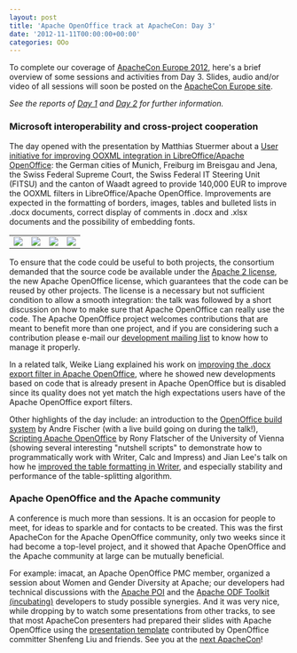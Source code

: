 ```yaml
---
layout: post
title: 'Apache OpenOffice track at ApacheCon: Day 3'
date: '2012-11-11T00:00:00+00:00'
categories: OOo
---
```

<p>To complete our coverage of <a href="http://www.apachecon.eu/">ApacheCon Europe 2012</a>, here's a brief overview of some sessions and activities from Day 3. Slides, audio and/or video of all sessions will soon be posted on the <a href="http://www.apachecon.eu/">ApacheCon Europe site</a>.</p> 
  <p><em>See the reports of <a href="http://s.apache.org/openoffice-aceu2012-day-1">Day 1</a> and <a href="http://s.apache.org/openoffice-aceu2012-day-2">Day 2</a> for further information.</em></p> 
  <h3>Microsoft interoperability and cross-project cooperation</h3> 
  <p>The day opened with the presentation by Matthias Stuermer about a <a href="http://www.apachecon.eu/schedule/presentation/46/">User initiative for improving OOXML integration in LibreOffice/Apache OpenOffice</a>: the German cities of Munich, Freiburg im Breisgau and Jena, the Swiss Federal Supreme Court, the Swiss Federal IT Steering Unit (FITSU) and the canton of Waadt agreed to provide 140,000 EUR to improve the OOXML filters in LibreOffice/Apache OpenOffice. Improvements are expected in the formatting of borders, images, tables and bulleted lists in .docx documents, correct display of comments in .docx and .xlsx documents and the possibility of embedding fonts.</p> 
  <div align="center"> 
    <table cellpadding="10"> 
      <tbody> 
        <tr> 
          <td><a href="http://people.apache.org/~pescetti/roller/20121108/stuermer1-1024.jpg" target="_new"><img src="http://people.apache.org/~pescetti/roller/20121108/stuermer1-160.jpg" /></a></td> 
          <td><a href="http://people.apache.org/~pescetti/roller/20121108/stuermer2-1024.jpg" target="_new"><img src="http://people.apache.org/~pescetti/roller/20121108/stuermer2-160.jpg" /></a></td> 
          <td><a href="http://people.apache.org/~pescetti/roller/20121108/stuermer3-1024.jpg" target="_new"><img src="http://people.apache.org/~pescetti/roller/20121108/stuermer3-160.jpg" /></a></td> 
          <td><a href="http://people.apache.org/~pescetti/roller/20121108/stuermer4-1024.jpg" target="_new"><img src="http://people.apache.org/~pescetti/roller/20121108/stuermer4-160.jpg" /></a></td> 
        </tr> 
      </tbody> 
    </table> 
  </div> 
  <p>To ensure that the code could be useful to both projects, the consortium demanded that the source code be available under the <a href="http://www.apache.org/licenses/LICENSE-2.0.html">Apache 2 license</a>, the new Apache OpenOffice license, which guarantees that the code can be reused by other projects. The license is a necessary but not sufficient condition to allow a smooth integration: the talk was followed by a short discussion on how to make sure that Apache OpenOffice can really use the code. The Apache OpenOffice project welcomes contributions that are meant to benefit more than one project, and if you are considering such a contribution please e-mail our <a href="http://incubator.apache.org/openofficeorg/mailing-lists.html#development-mailing-list">development mailing list</a> to know how to manage it properly.</p> 
  <p>In a related talk, Weike Liang explained his work on <a href="http://www.apachecon.eu/schedule/presentation/58/">improving the .docx export filter in Apache OpenOffice</a>, where he showed new developments based on code that is already present in Apache OpenOffice but is disabled since its quality does not yet match the high expectations users have of the Apache OpenOffice export filters.</p> 
  <p>Other highlights of the day include: an introduction to the <a href="http://www.apachecon.eu/schedule/presentation/158/">OpenOffice build system</a> by Andre Fischer (with a live build going on during the talk!), <a href="http://www.apachecon.eu/schedule/presentation/44/">Scripting Apache OpenOffice</a> by Rony Flatscher of the University of Vienna (showing several interesting &quot;nutshell scripts&quot; to demonstrate how to programmatically work with Writer, Calc and Impress) and Jian Lee's talk on how he <a href="http://www.apachecon.eu/schedule/presentation/173/">improved the table formatting in Writer</a>, and especially stability and performance of the table-splitting algorithm.</p> 
  <h3>Apache OpenOffice and the Apache community</h3> 
  <p>A conference is much more than sessions. It is an occasion for people to meet, for ideas to sparkle and for contacts to be created. This was the first ApacheCon for the Apache OpenOffice community, only two weeks since it had become a top-level project, and it showed that Apache OpenOffice and the Apache community at large can be mutually beneficial.</p> 
  <p>For example: imacat, an Apache OpenOffice PMC member, organized a session about Women and Gender Diversity at Apache; our developers had technical discussions with the <a href="http://poi.apache.org/">Apache POI</a> and the <a href="http://incubator.apache.org/odftoolkit/">Apache ODF Toolkit (incubating)</a> developers to study possible synergies. And it was very nice, while dropping by to watch some presentations from other tracks, to see that most ApacheCon presenters had prepared their slides with Apache OpenOffice using the <a href="http://templates.openoffice.org/en/node/8865">presentation template</a> contributed by OpenOffice committer Shenfeng Liu and friends. See you at the <a href="http://na.apachecon.com/">next ApacheCon</a>!</p>
